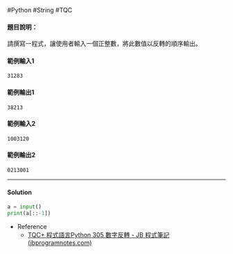 #Python #String #TQC 
#### 題目說明：

請撰寫一程式，讓使用者輸入一個正整數，將此數值以反轉的順序輸出。

#### 範例輸入1

```
31283
```

#### 範例輸出1

```
38213
```

#### 範例輸入2

```
1003120
```

#### 範例輸出2

```
0213001
```

---
#### Solution
```python linenums="1"
a = input()
print(a[::-1])
```
- Reference
	- [TQC+ 程式語言Python 305 數字反轉 - JB 程式筆記 (jbprogramnotes.com)](https://jbprogramnotes.com/2020/05/tqc-%e7%a8%8b%e5%bc%8f%e8%aa%9e%e8%a8%80python-305-%e6%95%b8%e5%ad%97%e5%8f%8d%e8%bd%89/)